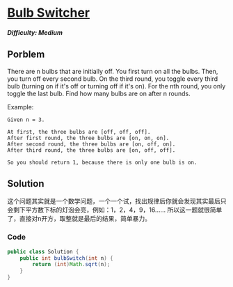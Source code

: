 # [Bulb Switcher](https://leetcode.com/problems/bulb-switcher)
##### Difficulty: Medium
## Porblem
There are n bulbs that are initially off. You first turn on all the bulbs. Then, you turn off every second bulb. On the third round, you toggle every third bulb (turning on if it's off or turning off if it's on). For the nth round, you only toggle the last bulb. Find how many bulbs are on after n rounds.

Example:

```
Given n = 3. 

At first, the three bulbs are [off, off, off].
After first round, the three bulbs are [on, on, on].
After second round, the three bulbs are [on, off, on].
After third round, the three bulbs are [on, off, off]. 

So you should return 1, because there is only one bulb is on.

```

## Solution

这个问题其实就是一个数学问题，一个一个试，找出规律后你就会发现其实最后只会剩下平方数下标的灯泡会亮，例如：1，2，4，9，16...... 所以这一题就很简单了，直接对n开方，取整就是最后的结果，简单暴力。

### Code

```java
public class Solution {
    public int bulbSwitch(int n) {
        return (int)Math.sqrt(n);
    }
}
```
